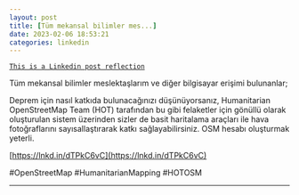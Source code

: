 ```yaml
---
layout: post
title: [Tüm mekansal bilimler mes...]
date: 2023-02-06 18:53:21
categories: linkedin
---
```


[`This is a Linkedin post reflection`](https://www.linkedin.com/feed/update/urn:li:activity:7028435482988417025)

Tüm mekansal bilimler meslektaşlarım ve diğer bilgisayar erişimi bulunanlar;

Deprem için nasıl katkıda bulunacağınızı düşünüyorsanız, Humanitarian OpenStreetMap Team (HOT)  tarafından bu gibi felaketler için gönüllü olarak oluşturulan sistem üzerinden sizler de basit haritalama araçları ile hava fotoğraflarını sayısallaştırarak katkı sağlayabilirsiniz. OSM hesabı oluşturmak yeterli.

[https://lnkd.in/dTPkC6vC](https://lnkd.in/dTPkC6vC)

#OpenStreetMap #HumanitarianMapping #HOTOSM

<hr>
<div class="row mt-3">


</div>

